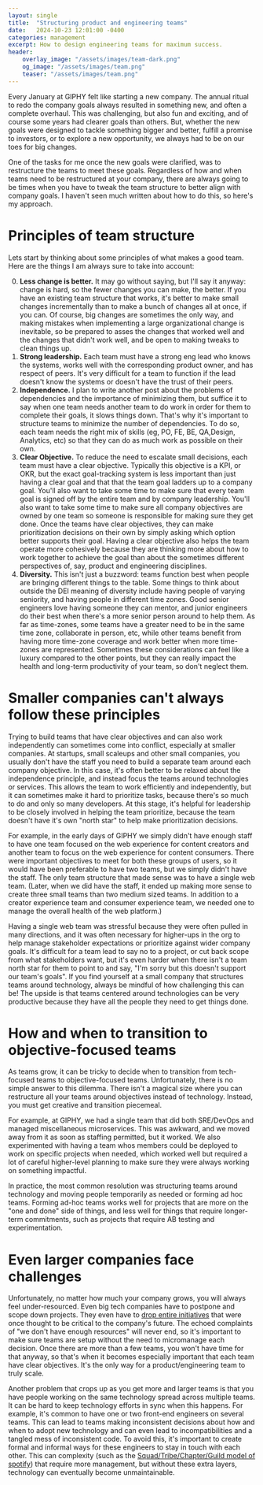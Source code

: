 ```yaml
---
layout: single
title:  "Structuring product and engineering teams"
date:   2024-10-23 12:01:00 -0400
categories: management
excerpt: How to design engineering teams for maximum success.
header:
    overlay_image: "/assets/images/team-dark.png"
    og_image: "/assets/images/team.png"
    teaser: "/assets/images/team.png"
---
```


Every January at GIPHY felt like starting a new company. The annual ritual to redo the company goals always resulted in something new, and often a complete overhaul. This was challenging, but also fun and exciting, and of course some years had clearer goals than others. But, whether the new goals were designed to tackle something bigger and better, fulfill a promise to investors, or to explore a new opportunity, we always had to be on our toes for big changes.

One of the tasks for me once the new goals were clarified, was to restructure the teams to meet these goals. Regardless of how and when teams need to be restructured at your company, there are always going to be times when you have to tweak the team structure to better align with company goals. I haven't seen much written about how to do this, so here's my approach.

# Principles of team structure

Lets start by thinking about some principles of what makes a good team. Here are the things I am always sure to take into account:

0. **Less change is better.** It may go without saying, but I'll say it anyway: change is hard, so the fewer changes you can make, the better. If you have an existing team structure that works, it's better to make small changes incrementally than to make a bunch of changes all at once, if you can. Of course, big changes are sometimes the only way, and making mistakes when implementing a large organizational change is inevitable, so be prepared to asses the changes that worked well and the changes that didn't work well, and be open to making tweaks to clean things up.
1. **Strong leadership.** Each team must have a strong eng lead who knows the systems, works well with the corresponding product owner, and has respect of peers. It's very difficult for a team to function if the lead doesn't know the systems or doesn't have the trust of their peers.
2. **Independence.** I plan to write another post about the problems of dependencies and the importance of minimizing them, but suffice it to say when one team needs another team to do work in order for them to complete their goals, it slows things down. That's why it's important to structure teams to minimize the number of dependencies. To do so, each team needs the right mix of skills (eg, PO, FE, BE, QA,Design, Analytics, etc) so that they can do as much work as possible on their own.
3. **Clear Objective.** To reduce the need to escalate small decisions, each team must have a clear objective. Typically this objective is a KPI, or OKR, but the exact goal-tracking system is less important than just having a clear goal and that that the team goal ladders up to a company goal. You'll also want to take some time to make sure that every team goal is signed off by the entire team and by company leadership. You'll also want to take some time to make sure all company objectives are owned by one team so someone is responsible for making sure they get done. Once the teams have clear objectives, they can make prioritization decisions on their own by simply asking which option better supports their goal. Having a clear objective also helps the team operate more cohesively because they are thinking more about how to work together to achieve the goal than about the sometimes different perspectives of, say, product and engineering disciplines.
4. **Diversity.** This isn't just a buzzword: teams function best when people are bringing different things to the table. Some things to think about outside the DEI meaning of diversity include having people of varying seniority, and having people in different time zones. Good senior engineers love having someone they can mentor, and junior engineers do their best when there's a more senior person around to help them. As far as time-zones, some teams have a greater need to be in the same time zone, collaborate in person, etc, while other teams benefit from having more time-zone coverage and work better when more time-zones are represented. Sometimes these considerations can feel like a luxury compared to the other points, but they can really impact the health and long-term productivity of your team, so don't neglect them.

# Smaller companies can't always follow these principles

Trying to build teams that have clear objectives and can also work independently can sometimes come into conflict, especially at smaller companies. At startups, small scaleups and other small companies, you usually don't have the staff you need to build a separate team around each company objective. In this case, it's often better to be relaxed about the independence principle, and instead focus the teams around technologies or services. This allows the team to work efficiently and independently, but it can sometimes make it hard to prioritize tasks, because there's so much to do and only so many developers. At this stage, it's helpful for leadership to be closely involved in helping the team prioritize, because the team doesn't have it's own "north star" to help make prioritization decisions.

For example, in the early days of GIPHY we simply didn't have enough staff to have one team focused on the web experience for content creators and another team to focus on the web experience for content consumers. There were important objectives to meet for both these groups of users, so it would have been preferable to have two teams, but we simply didn't have the staff. The only team structure that made sense was to have a single web team. (Later, when we did have the staff, it ended up making more sense to create three small teams than two medium sized teams. In addition to a creator experience team and consumer experience team, we needed one to manage the overall health of the web platform.)

Having a single web team was stressful because they were often pulled in many directions, and it was often necessary for higher-ups in the org to help manage stakeholder expectations or prioritize against wider company goals. It's difficult for a team lead to say no to a project, or cut back scope from what stakeholders want, but it's even harder when there isn't a team north star for them to point to and say, "I'm sorry but this doesn't support our team's goals". If you find yourself at a small company that structures teams around technology, always be mindful of how challenging this can be! The upside is that teams centered around technologies can be very productive because they have all the people they need to get things done.

# How and when to transition to objective-focused teams

As teams grow, it can be tricky to decide when to transition from tech-focused teams to objective-focused teams. Unfortunately, there is no simple answer to this dilemma. There isn't a magical size where you can restructure all your teams around objectives instead of technology. Instead, you must get creative and transition piecemeal.

For example, at GIPHY, we had a single team that did both SRE/DevOps and managed miscellaneous microservices. This was awkward, and we moved away from it as soon as staffing permitted, but it worked. We also experimented with having a team whos members could be deployed to work on specific projects when needed, which worked well but required a lot of careful higher-level planning to make sure they were always working on something impactful.

In practice, the most common resolution was structuring teams around technology and moving people temporarily as needed or forming ad hoc teams. Forming ad-hoc teams works well for projects that are more on the "one and done" side of things, and less well for things that require longer-term commitments, such as projects that require AB testing and experimentation.

# Even larger companies face challenges

Unfortunately, no matter how much your company grows, you will always feel under-resourced. Even big tech companies have to postpone and scope down projects. They even have to [drop entire initiatives](https://www.theverge.com/2019/4/2/18290637/google-plus-shutdown-consumer-personal-account-delete) that were once thought to be critical to the company's future. The echoed complaints of "we don't have enough resources" will never end, so it's important to make sure teams are setup without the need to micromanage each decision. Once there are more than a few teams, you won't have time for that anyway, so that's when it becomes especially important that each team have clear objectives. It's the only way for a product/engineering team to truly scale.

Another problem that crops up as you get more and larger teams is that you have people working on the same technology spread across multiple teams. It can be hard to keep technology efforts in sync when this happens. For example, it's common to have one or two front-end engineers on several teams. This can lead to teams making inconsistent decisions about how and when to adopt new technology and can even lead to incompatibilities and a tangled mess of inconsistent code. To avoid this, it's important to create formal and informal ways for these engineers to stay in touch with each other. This can complexity (such as the [Squad/Tribe/Chapter/Guild model of spotify](https://blog.crisp.se/wp-content/uploads/2012/11/SpotifyScaling.pdf)) that require more management, but without these extra layers, technology can eventually become unmaintainable.